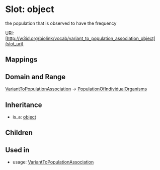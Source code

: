 # Slot: object


the population that is observed to have the frequency

URI: [http://w3id.org/biolink/vocab/variant_to_population_association_object](slot_uri)
## Mappings

## Domain and Range

[VariantToPopulationAssociation](VariantToPopulationAssociation.md) -> [PopulationOfIndividualOrganisms](PopulationOfIndividualOrganisms.md)
## Inheritance

 *  is_a: [object](object.md)
## Children

## Used in

 *  usage: [VariantToPopulationAssociation](VariantToPopulationAssociation.md)
